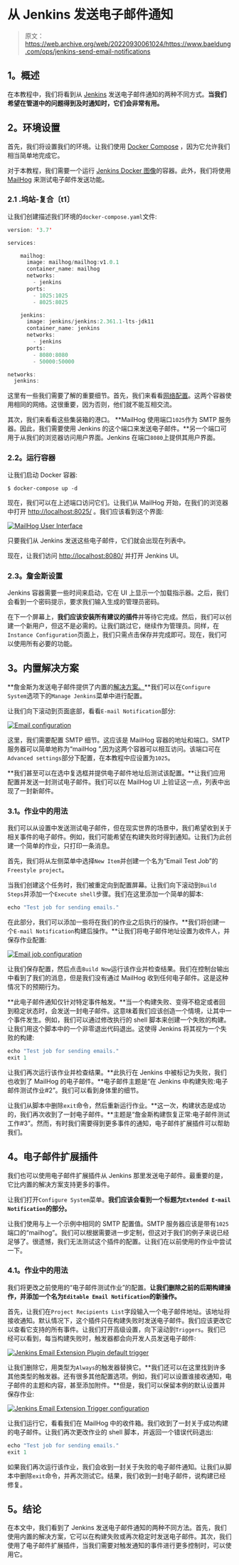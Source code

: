 # 从 Jenkins 发送电子邮件通知

> 原文：<https://web.archive.org/web/20220930061024/https://www.baeldung.com/ops/jenkins-send-email-notifications>

## 1。概述

在本教程中，我们将看到从 [Jenkins](https://web.archive.org/web/20221208143849/https://www.jenkins.io/doc/) 发送电子邮件通知的两种不同方式。**当我们希望在管道中的问题得到及时通知时，它们会非常有用。**

## 2。环境设置

首先，我们将设置我们的环境。让我们使用 [Docker Compose](/web/20221208143849/https://www.baeldung.com/ops/docker-compose) ，因为它允许我们相当简单地完成它。

对于本教程，我们需要一个运行 [Jenkins Docker 图像](https://web.archive.org/web/20221208143849/https://hub.docker.com/r/jenkins/jenkins)的容器。此外，我们将使用 [MailHog](https://web.archive.org/web/20221208143849/https://hub.docker.com/r/mailhog/mailhog) 来测试电子邮件发送功能。

### 2.1 .坞站-复合〔t1〕

让我们创建描述我们环境的`docker-compose.yaml`文件:

```java
version: '3.7'

services:

    mailhog:
      image: mailhog/mailhog:v1.0.1
      container_name: mailhog
      networks:
        - jenkins
      ports:
        - 1025:1025
        - 8025:8025

    jenkins:
      image: jenkins/jenkins:2.361.1-lts-jdk11
      container_name: jenkins
      networks:
        - jenkins
      ports:
        - 8080:8080
        - 50000:50000

networks:
  jenkins:
```

这里有一些我们需要了解的重要细节。首先，我们来看看[网络配置](/web/20221208143849/https://www.baeldung.com/ops/docker-compose#3-configuring-the-networking)。这两个容器使用相同的网络。这很重要，因为否则，他们就不能互相交流。

其次，我们来看看这些集装箱的港口。 **MailHog 使用端口`1025`作为 SMTP 服务器。因此，我们需要使用 Jenkins 的这个端口来发送电子邮件。**另一个端口可用于从我们的浏览器访问用户界面。Jenkins 在端口`8080`上提供其用户界面。

### 2.2。运行容器

让我们启动 Docker 容器:

`$ docker-compose up -d`

现在，我们可以在上述端口访问它们。让我们从 MailHog 开始，在我们的浏览器中打开 [http://localhost:8025/](https://web.archive.org/web/20221208143849/http://localhost:8025/) 。我们应该看到这个界面:

[![MailHog User Interface](img/faf02537e899e3fe2fe96b8d39008075.png)](/web/20221208143849/https://www.baeldung.com/wp-content/uploads/2022/10/mailhog_interface_at_start.png)

只要我们从 Jenkins 发送这些电子邮件，它们就会出现在列表中。

现在，让我们访问 [http://localhost:8080/](https://web.archive.org/web/20221208143849/http://localhost:8080/) 并打开 Jenkins UI。

### 2.3。詹金斯设置

Jenkins 容器需要一些时间来启动，它在 UI 上显示一个加载指示器。之后，我们会看到一个密码提示，要求我们输入生成的管理员密码。

在下一个屏幕上，**我们应该安装所有建议的插件**并等待它完成。然后，我们可以创建一个新用户，但这不是必需的。让我们跳过它，继续作为管理员。同样，在`Instance Configuration`页面上，我们只需点击保存并完成即可。现在，我们可以使用所有必要的功能。

## 3。内置解决方案

**詹金斯为发送电子邮件提供了内置的[解决方案。](https://web.archive.org/web/20221208143849/https://plugins.jenkins.io/mailer/)**我们可以在`Configure System`选项下的`Manage Jenkins`菜单中进行配置。

让我们向下滚动到页面底部，看看`E-mail Notification`部分:

[![Email configuration](img/c980c218d3d933c6c938c2cf03713780.png)](/web/20221208143849/https://www.baeldung.com/wp-content/uploads/2022/10/jenkins_configure_email_notification.png)

这里，我们需要配置 SMTP 细节。这应该是 MailHog 容器的地址和端口。SMTP 服务器可以简单地称为“mailHog ”,因为这两个容器可以相互访问。该端口可在`Advanced settings`部分下配置，在本教程中应设置为`1025`。

**我们甚至可以在选中复选框并提供电子邮件地址后测试该配置。**让我们应用配置并发送一封测试电子邮件。我们可以在 MailHog UI 上验证这一点，列表中出现了一封新邮件。

### 3.1。作业中的用法

我们可以从设置中发送测试电子邮件，但在现实世界的场景中，我们希望收到关于相关事件的电子邮件。例如，我们可能希望在构建失败时得到通知。让我们为此创建一个简单的作业，只打印一条消息。

首先，我们将从左侧菜单中选择`New Item`并创建一个名为“Email Test Job”的`Freestyle project`。

当我们创建这个任务时，我们被重定向到配置屏幕。让我们向下滚动到`Build Steps`并添加一个`Execute shell`步骤。我们在这里添加一个简单的脚本:

```java
echo "Test job for sending emails."
```

在此部分，我们可以添加一些将在我们的作业之后执行的操作。**我们将创建一个`E-mail Notification`构建后操作。**让我们将电子邮件地址设置为收件人，并保存作业配置:

[![Email job configuration](img/94578dededa9675eb37e2e5d16396a58.png)](/web/20221208143849/https://www.baeldung.com/wp-content/uploads/2022/10/jenkins_email_test_job_configuration.png)

让我们保存配置，然后点击`Build Now`运行该作业并检查结果。我们在控制台输出中看到了我们的消息，但是我们没有通过 MailHog 收到任何电子邮件。这是这种情况下的预期行为。

**此电子邮件通知仅针对特定事件触发。**当一个构建失败、变得不稳定或者回到稳定状态时，会发送一封电子邮件。这意味着我们应该创造一个情境，让其中一个事件发生。例如，我们可以通过修改执行的 shell 脚本来创建一个失败的构建。让我们用这个脚本中的一个非零退出代码退出。这使得 Jenkins 将其视为一个失败的构建:

```java
echo "Test job for sending emails."
exit 1
```

让我们再次运行该作业并检查结果。**此执行在 Jenkins 中被标记为失败，我们也收到了 MailHog 的电子邮件。**电子邮件主题是“在 Jenkins 中构建失败:电子邮件测试作业#2”。我们可以看到身体里的细节。

让我们从脚本中删除`exit`命令，然后重新运行作业。**这一次，构建状态是成功的，我们再次收到了一封电子邮件。**主题是“詹金斯构建恢复正常:电子邮件测试工作#3”。然而，有时我们需要得到更多事件的通知，电子邮件扩展插件可以帮助我们。

## 4。电子邮件扩展插件

我们也可以使用电子邮件扩展插件从 Jenkins 那里发送电子邮件。最重要的是，它比内置的解决方案支持更多的事件。

让我们打开`Configure System`菜单。**我们应该会看到一个标题为`Extended E-mail Notification`的部分。**

让我们使用与上一个示例中相同的 SMTP 配置值。SMTP 服务器应该是带有`1025`端口的“mailhog”。我们可以根据需要进一步定制，但这对于我们的例子来说已经足够了。很遗憾，我们无法测试这个插件的配置。让我们在以前使用的作业中尝试一下。

### 4.1。作业中的用法

我们将更改之前使用的“电子邮件测试作业”的配置。**让我们删除之前的后期构建操作，并添加一个名为`Editable Email Notification`的新操作。**

首先，让我们在`Project Recipients List`字段输入一个电子邮件地址。该地址将接收通知。默认情况下，这个插件只在构建失败时发送电子邮件。我们应该更改它以查看它支持的所有事件。让我们打开高级设置，向下滚动到`Triggers`。我们已经可以看到，每当构建失败时，触发器都会向开发人员发送电子邮件:

[![Jenkins Email Extension Plugin default trigger](img/7195d65c425a9d6f511f8efcee8a9232.png)](/web/20221208143849/https://www.baeldung.com/wp-content/uploads/2022/10/jenkins_email_extension_failure_trigger.png)

让我们删除它，用类型为`Always`的触发器替换它。**我们还可以在这里找到许多其他类型的触发器。还有很多其他配置选项。例如，我们可以设置谁接收通知，电子邮件的主题和内容，甚至添加附件。**但是，我们可以保留本例的默认设置并保存作业:

[![Jenkins Email Extension Trigger configuration](img/e7d6e402cf13c5d7021660b228812ab1.png)](/web/20221208143849/https://www.baeldung.com/wp-content/uploads/2022/10/jenkins_email_extension_always_trigger.png)

让我们运行它，看看我们在 MailHog 中的收件箱。我们收到了一封关于成功构建的电子邮件。让我们再次更改作业的 shell 脚本，并返回一个错误代码退出:

```java
echo "Test job for sending emails."
exit 1
```

如果我们再次运行该作业，我们会收到一封关于失败的电子邮件通知。让我们从脚本中删除`exit`命令，并再次测试它。结果，我们收到一封电子邮件，说构建已经修复。

## 5。结论

在本文中，我们看到了 Jenkins 发送电子邮件通知的两种不同方法。首先，我们使用内置的解决方案，它可以在构建失败或再次稳定时发送电子邮件。其次，我们使用了电子邮件扩展插件，当我们需要对触发通知的事件进行更多控制时，可以使用它。